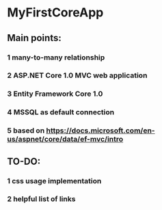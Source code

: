 # MyFirstCoreApp

## Main points:
### 1 many-to-many relationship
### 2 ASP.NET Core 1.0 MVC web application
### 3 Entity Framework Core 1.0
### 4 MSSQL as default connection
### 5 based on https://docs.microsoft.com/en-us/aspnet/core/data/ef-mvc/intro

## TO-DO:
### 1 css usage implementation
### 2 helpful list of links
